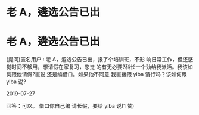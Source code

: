 # 老 A，遴选公告已出

# 老 A，遴选公告已出

(提问)匿名用户 : 老 A，遴选公告已出，报了个培训班，不影 响日常工作，但还感觉时间不够用，想请假在家复习，您觉 的有无必要?科长一个劲给我派活。我该如何跟他请假?直说 还是编借口。如果他不同意 我直接跟 yiba 请行吗？该如何跟 yiba 说?

2019-07-27

回答：可以。 借口你自己编 请长假，要给 yiba 说(1 赞)